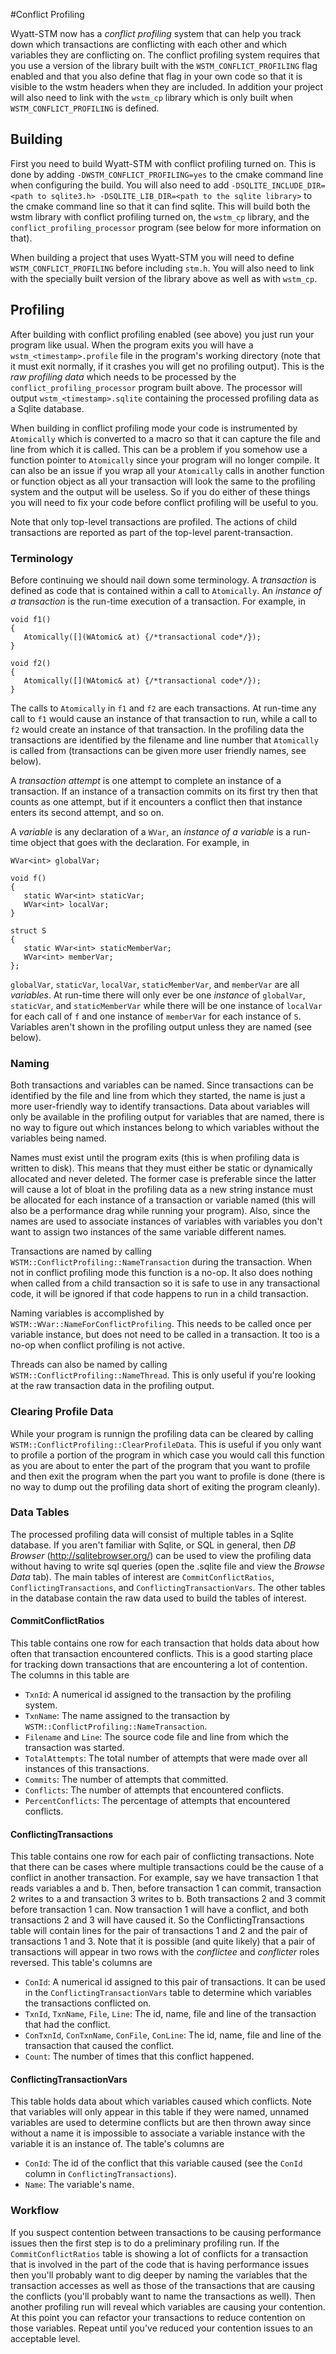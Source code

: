 #Conflict Profiling

Wyatt-STM now has a *conflict profiling* system that can help you track down which transactions are conflicting with each other and which variables they are conflicting on. The conflict profiling system requires that you use a version of the library built with the `WSTM_CONFLICT_PROFILING` flag enabled and that you also define that flag in your own code so that it is visible to the wstm headers when they are included. In addition your project will also need to link with the `wstm_cp` library which is only built when `WSTM_CONFLICT_PROFILING` is defined.

## Building

First you need to build Wyatt-STM with conflict profiling turned on. This is done by adding `-DWSTM_CONFLICT_PROFILING=yes` to the cmake command line when configuring the build. You will also need to add `-DSQLITE_INCLUDE_DIR=<path to sqlite3.h> -DSQLITE_LIB_DIR=<path to the sqlite library>` to the cmake command line so that it can find sqlite. This will build both the wstm library with conflict profiling turned on, the `wstm_cp` library, and the `conflict_profiling_processor` program (see below for more information on that).

When building a project that uses Wyatt-STM you will need to define `WSTM_CONFLICT_PROFILING` before including `stm.h`. You will also need to link with the specially built version of the library above as well as with `wstm_cp`.

## Profiling

After building with conflict profiling enabled (see above) you just run your program like usual. When the program exits you will have a `wstm_<timestamp>.profile` file in the program's working directory (note that it must exit normally, if it crashes you will get no profiling output). This is the *raw profiling data* which needs to be processed by the `conflict_profiling_processor` program built above. The processor will output `wstm_<timestamp>.sqlite` containing the processed profiling data as a Sqlite database.

When building in conflict profiling mode your code is instrumented by `Atomically` which is converted to a macro so that it can capture the file and line from which it is called. This can be a problem if you somehow use a function pointer to `Atomically` since your program will no longer compile. It can also be an issue if you wrap all your `Atomically` calls in another function or function object as all your transaction will look the same to the profiling system and the output will be useless. So if you do either of these things you will need to fix your code before conflict profiling will be useful to you.

Note that only top-level transactions are profiled. The actions of child transactions are reported as part of the top-level parent-transaction.

### Terminology

Before continuing we should nail down some terminology. A *transaction* is defined as code that is contained within a call to `Atomically`. An *instance of a transaction* is the run-time execution of a transaction. For example, in

```
void f1()
{
   Atomically([](WAtomic& at) {/*transactional code*/});
}

void f2()
{
   Atomically([](WAtomic& at) {/*transactional code*/});
}
```

The calls to `Atomically` in `f1` and `f2` are each transactions. At run-time any call to `f1` would cause an instance of that transaction to run, while a call to `f2` would create an instance of that transaction. In the profiling data the transactions are identified by the filename and line number that `Atomically` is called from (transactions can be given more user friendly names, see below).

A *transaction attempt* is one attempt to complete an instance of a transaction. If an instance of a transaction commits on its first try then that counts as one attempt, but if it encounters a conflict then that instance enters its second attempt, and so on.

A *variable* is any declaration of a `WVar`, an *instance of a variable* is a run-time object that goes with the declaration. For example, in

```
WVar<int> globalVar;

void f()
{
   static WVar<int> staticVar;
   WVar<int> localVar;
}

struct S
{
   static WVar<int> staticMemberVar;
   WVar<int> memberVar;
};
```

`globalVar`, `staticVar`, `localVar`, `staticMemberVar`, and `memberVar` are all *variables*. At run-time there will only ever be one *instance* of `globalVar`, `staticVar`, and `staticMemberVar` while there will be one instance of `localVar` for each call of `f` and one instance of `memberVar` for each instance of `S`. Variables aren't shown in the profiling output unless they are named (see below).

### Naming

Both transactions and variables can be named. Since transactions can be identified by the file and line from which they started, the name is just a more user-friendly way to identify transactions. Data about variables will only be available in the profiling output for variables that are named, there is no way to figure out which instances belong to which variables without the variables being named.

Names must exist until the program exits (this is when profiling data is written to disk). This means that they must either be static or dynamically allocated and never deleted. The former case is preferable since the latter will cause a lot of bloat in the profiling data as a new string instance must be allocated for each instance of a transaction or variable named (this will also be a performance drag while running your program). Also, since the names are used to associate instances of variables with variables you don't want to assign two instances of the same variable different names. 

Transactions are named by calling `WSTM::ConflictProfiling::NameTransaction` during the transaction. When not in conflict profiling mode this function is a no-op. It also does nothing when called from a child transaction so it is safe to use in any transactional code, it will be ignored if that code happens to run in a child transaction.

Naming variables is accomplished by `WSTM::WVar::NameForConflictProfiling`. This needs to be called once per variable instance, but does not need to be called in a transaction. It too is a no-op when conflict profiling is not active.

Threads can also be named by calling `WSTM::ConflictProfiling::NameThread`. This is only useful if you're looking at the raw transaction data in the profiling output.

### Clearing Profile Data

While your program is runnign the profiling data can be cleared by calling `WSTM::ConflictProfiling::ClearProfileData`. This is useful if you only want to profile a portion of the program in which case you would call this function as you are about to enter the part of the program that you want to profile and then exit the program when the part you want to profile is done (there is no way to dump out the profiling data short of exiting the program cleanly). 

### Data Tables

The processed profiling data will consist of multiple tables in a Sqlite database. If you aren't familiar with Sqlite, or SQL in general, then *DB Browser* (http://sqlitebrowser.org/) can be used to view the profiling data without having to write sql queries (open the .sqlite file and view the *Browse Data* tab). The main tables of interest are `CommitConflictRatios`, `ConflictingTransactions`, and `ConflictingTransactionVars`. The other tables in the database contain the raw data used to build the tables of interest. 

#### CommitConflictRatios

This table contains one row for each transaction that holds data about how often that transaction encountered conflicts. This is a good starting place for tracking down transactions that are encountering a lot of contention. The columns in this table are

- `TxnId`: A numerical id assigned to the transaction by the profiling system.
- `TxnName`: The name assigned to the transaction by `WSTM::ConflictProfiling::NameTransaction`.
- `Filename` and `Line`: The source code file and line from which the transaction was started.
- `TotalAttempts`: The total number of attempts that were made over all instances of this transactions.
- `Commits`: The number of attempts that committed.
- `Conflicts`: The number of attempts that encountered conflicts.
- `PercentConflicts`: The percentage of attempts that encountered conflicts.

#### ConflictingTransactions

This table contains one row for each pair of conflicting transactions. Note that there can be cases where multiple transactions could be the cause of a conflict in another transaction. For example, say we have transaction 1 that reads variables a and b. Then, before transaction 1 can commit, transaction 2 writes to a and transaction 3 writes to b. Both transactions 2 and 3 commit before transaction 1 can. Now transaction 1 will have a conflict, and both transactions 2 and 3 will have caused it. So the ConflictingTransactions table will contain lines for the pair of transactions 1 and 2 and the pair of transactions 1 and 3. Note that it is possible (and quite likely) that a pair of transactions will appear in two rows with the *conflictee* and *conflicter* roles reversed. This table's columns are

- `ConId`: A numerical id assigned to this pair of transactions. It can be used in the `ConflictingTransactionVars` table to determine which variables the transactions conflicted on.
- `TxnId`, `TxnName`, `File`, `Line`: The id, name, file and line of the transaction that had the conflict.
- `ConTxnId`, `ConTxnName`, `ConFile`, `ConLine`: The id, name, file and line of the transaction that caused the conflict.
- `Count`: The number of times that this conflict happened.

#### ConflictingTransactionVars

This table holds data about which variables caused which conflicts. Note that variables will only appear in this table if they were named, unnamed variables are used to determine conflicts but are then thrown away since without a name it is impossible to associate a variable instance with the variable it is an instance of. The table's columns are

- `ConId`: The id of the conflict that this variable caused (see the `ConId` column in `ConflictingTransactions`).
- `Name`: The variable's name.

### Workflow

If you suspect contention between transactions to be causing performance issues then the first step is to do a preliminary profiling run. If the `CommitConflictRatios` table is showing a lot of conflicts for a transaction that is involved in the part of the code that is having performance issues then you'll probably want to dig deeper by naming the variables that the transaction accesses as well as those of the transactions that are causing the conflicts (you'll probably want to name the transactions as well). Then another profiling run will reveal which variables are causing your contention. At this point you can refactor your transactions to reduce contention on those variables. Repeat until you've reduced your contention issues to an acceptable level.
